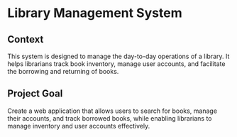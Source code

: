 # Library Management System  

## Context  
This system is designed to manage the day-to-day operations of a library. It helps librarians track book inventory, manage user accounts, and facilitate the borrowing and returning of books.  

## Project Goal  
Create a web application that allows users to search for books, manage their accounts, and track borrowed books, while enabling librarians to manage inventory and user accounts effectively.

